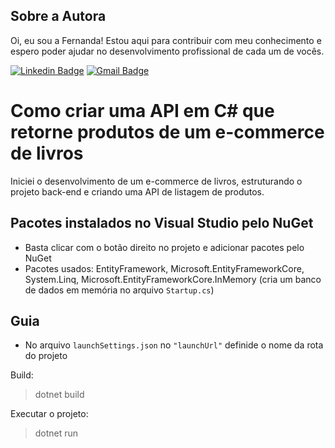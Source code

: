 ## Sobre a Autora
Oi, eu sou a Fernanda! Estou aqui para contribuir com meu conhecimento e espero poder ajudar no desenvolvimento profissional de cada um de vocês.

[![Linkedin Badge](https://img.shields.io/badge/-Fernanda_Maki_Hirose-blue?style=flat-square&logo=Linkedin&logoColor=white&link=https://www.linkedin.com/in/fernanda-maki-hirose-801117208/)](https://www.linkedin.com/in/fernanda-maki-hirose-801117208/)  [![Gmail Badge](https://img.shields.io/badge/-femahi2020@gmail.com-c14438?style=flat-square&logo=Gmail&logoColor=white&link=mailto:femahi2020@gmail.com)](mailto:femahi2020@gmail.com)

# Como criar uma API em C# que retorne produtos de um e-commerce de livros
Iniciei o desenvolvimento de um e-commerce de livros, estruturando o projeto back-end e criando uma API de listagem de produtos.

## Pacotes instalados no Visual Studio pelo NuGet 
- Basta clicar com o botão direito no projeto e adicionar pacotes pelo NuGet
- Pacotes usados: EntityFramework, Microsoft.EntityFrameworkCore, System.Linq, Microsoft.EntityFrameworkCore.InMemory (cria um banco de dados em memória no arquivo `Startup.cs`)

## Guia
- No arquivo `launchSettings.json` no `"launchUrl"` definide o nome da rota do projeto

Build:
>dotnet build

Executar o projeto:
>dotnet run
